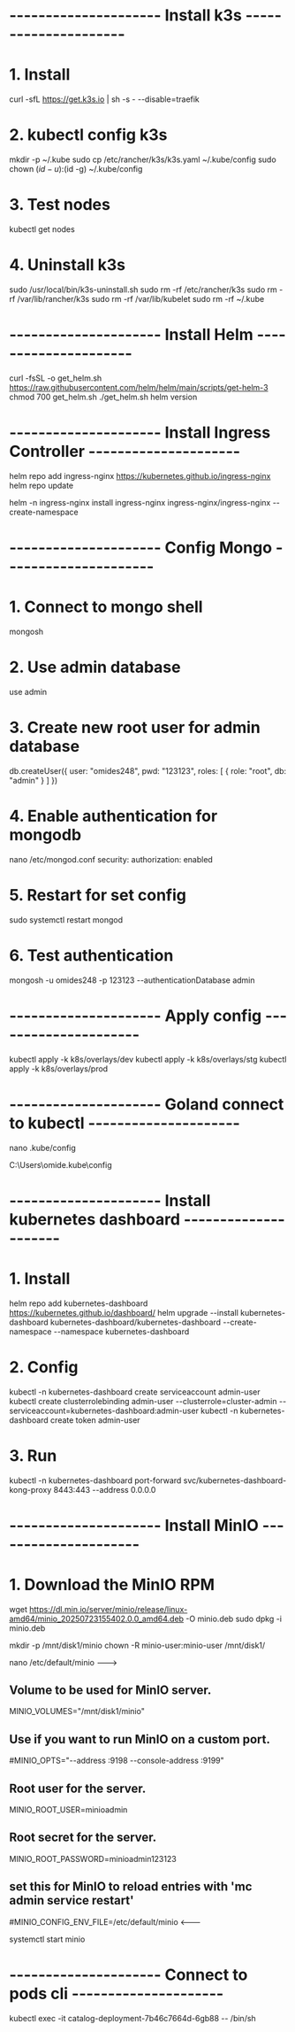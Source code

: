 # --------------------- Install k3s ---------------------

# 1. Install
curl -sfL https://get.k3s.io | sh -s - --disable=traefik


# 2. kubectl config k3s 
mkdir -p ~/.kube
sudo cp /etc/rancher/k3s/k3s.yaml ~/.kube/config
sudo chown $(id -u):$(id -g) ~/.kube/config

# 3. Test nodes
kubectl get nodes


# 4. Uninstall k3s
sudo /usr/local/bin/k3s-uninstall.sh
sudo rm -rf /etc/rancher/k3s
sudo rm -rf /var/lib/rancher/k3s
sudo rm -rf /var/lib/kubelet
sudo rm -rf ~/.kube


# --------------------- Install Helm ---------------------
curl -fsSL -o get_helm.sh https://raw.githubusercontent.com/helm/helm/main/scripts/get-helm-3
chmod 700 get_helm.sh
./get_helm.sh
helm version


# --------------------- Install Ingress Controller ---------------------
helm repo add ingress-nginx https://kubernetes.github.io/ingress-nginx
helm repo update

helm -n ingress-nginx install ingress-nginx ingress-nginx/ingress-nginx --create-namespace


# --------------------- Config Mongo ---------------------

# 1. Connect to mongo shell
mongosh

# 2. Use admin database
use admin

# 3. Create new root user for admin database
db.createUser({
user: "omides248",
pwd: "123123",
roles: [ { role: "root", db: "admin" } ]
})

# 4. Enable authentication for mongodb
nano /etc/mongod.conf
security:
  authorization: enabled

# 5. Restart for set config
sudo systemctl restart mongod

# 6. Test authentication
mongosh -u omides248 -p 123123 --authenticationDatabase admin


# --------------------- Apply config ---------------------
kubectl apply -k k8s/overlays/dev
kubectl apply -k k8s/overlays/stg
kubectl apply -k k8s/overlays/prod

# --------------------- Goland connect to kubectl ---------------------
nano .kube/config

C:\Users\omide\.kube\config


# --------------------- Install kubernetes dashboard ---------------------

# 1. Install
helm repo add kubernetes-dashboard https://kubernetes.github.io/dashboard/
helm upgrade --install kubernetes-dashboard kubernetes-dashboard/kubernetes-dashboard --create-namespace --namespace kubernetes-dashboard

# 2. Config
kubectl -n kubernetes-dashboard create serviceaccount admin-user
kubectl create clusterrolebinding admin-user --clusterrole=cluster-admin --serviceaccount=kubernetes-dashboard:admin-user
kubectl -n kubernetes-dashboard create token admin-user

# 3. Run
kubectl -n kubernetes-dashboard port-forward svc/kubernetes-dashboard-kong-proxy 8443:443 --address 0.0.0.0

# --------------------- Install MinIO ---------------------

# 1. Download the MinIO RPM
wget https://dl.min.io/server/minio/release/linux-amd64/minio_20250723155402.0.0_amd64.deb -O minio.deb
sudo dpkg -i minio.deb

mkdir -p /mnt/disk1/minio
chown -R minio-user:minio-user /mnt/disk1/

nano /etc/default/minio
--->
## Volume to be used for MinIO server.
MINIO_VOLUMES="/mnt/disk1/minio"

## Use if you want to run MinIO on a custom port.
#MINIO_OPTS="--address :9198 --console-address :9199"

## Root user for the server.
MINIO_ROOT_USER=minioadmin

## Root secret for the server.
MINIO_ROOT_PASSWORD=minioadmin123123

## set this for MinIO to reload entries with 'mc admin service restart'
#MINIO_CONFIG_ENV_FILE=/etc/default/minio
<---

systemctl start minio

# --------------------- Connect to pods cli ---------------------
kubectl exec -it catalog-deployment-7b46c7664d-6gb88 -- /bin/sh